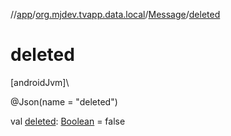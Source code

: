 //[app](../../../index.md)/[org.mjdev.tvapp.data.local](../index.md)/[Message](index.md)/[deleted](deleted.md)

# deleted

[androidJvm]\

@Json(name = &quot;deleted&quot;)

val [deleted](deleted.md): [Boolean](https://kotlinlang.org/api/latest/jvm/stdlib/kotlin/-boolean/index.html) = false
